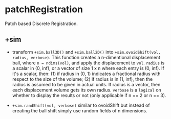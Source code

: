 # patchRegistration
Patch based Discrete Registration.



+sim
---
 - transform `+sim.ball3D()` and `+sim.ball2D()` into `+sim.ovoidShift(vol, radius, verbose)`. This function creates a n-dimentional displacement ball, where `n = ndims(vol)`, and apply the displacement to `vol`. `radius` is a scalar in (0, inf), or a vector of size 1 x n where each entry is (0, inf). If it's a scalar, then: (1) if radius in (0, 1) indicates a fractional radius with respect to the size of the volume; (2) if radius is in [1, inf), then the radius is assumed to be given in actual units. If radius is a vector, then each displacement volume gets its own radius. `verbose` is a `logical` on whether to display the results or not (only applicable if n == 2 or n == 3).

 - `+sim.randShift(vol, verbose)` similar to ovoidShift but instead of creating the ball shift simply use random fields of n dimensions.
